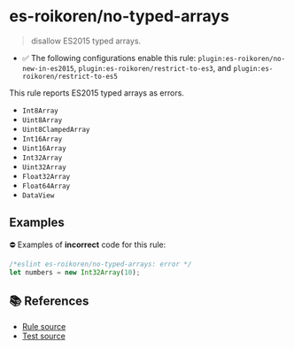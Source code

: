 # es-roikoren/no-typed-arrays
> disallow ES2015 typed arrays.

- ✅ The following configurations enable this rule: `plugin:es-roikoren/no-new-in-es2015`, `plugin:es-roikoren/restrict-to-es3`, and `plugin:es-roikoren/restrict-to-es5`

This rule reports ES2015 typed arrays as errors.

- `Int8Array`
- `Uint8Array`
- `Uint8ClampedArray`
- `Int16Array`
- `Uint16Array`
- `Int32Array`
- `Uint32Array`
- `Float32Array`
- `Float64Array`
- `DataView`

## Examples

⛔ Examples of **incorrect** code for this rule:

```js
/*eslint es-roikoren/no-typed-arrays: error */
let numbers = new Int32Array(10);
```

## 📚 References

- [Rule source](https://github.com/roikoren755/eslint-plugin-es/blob/v2.0.2/src/rules/no-typed-arrays.ts)
- [Test source](https://github.com/roikoren755/eslint-plugin-es/blob/v2.0.2/tests/src/rules/no-typed-arrays.ts)
